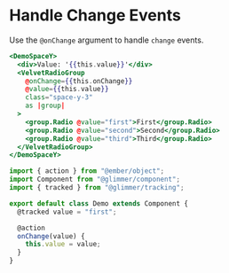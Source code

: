 # Handle Change Events

Use the `@onChange` argument to handle `change` events.

```hbs template
<DemoSpaceY>
  <div>Value: '{{this.value}}'</div>
  <VelvetRadioGroup
    @onChange={{this.onChange}}
    @value={{this.value}}
    class="space-y-3"
    as |group|
  >
    <group.Radio @value="first">First</group.Radio>
    <group.Radio @value="second">Second</group.Radio>
    <group.Radio @value="third">Third</group.Radio>
  </VelvetRadioGroup>
</DemoSpaceY>
```

```js component
import { action } from "@ember/object";
import Component from "@glimmer/component";
import { tracked } from "@glimmer/tracking";

export default class Demo extends Component {
  @tracked value = "first";

  @action
  onChange(value) {
    this.value = value;
  }
}
```
